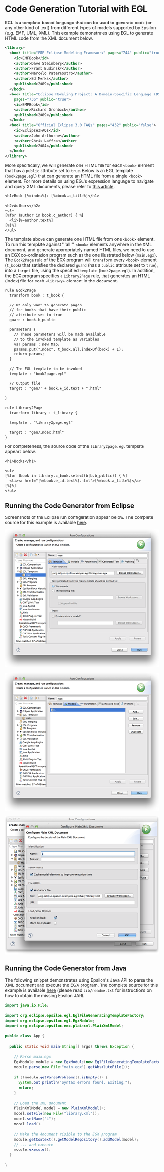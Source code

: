 # Code Generation Tutorial with EGL
EGL is a template-based language that can be used to generate code (or any other kind of text) from different types of models supported by Epsilon (e.g. EMF, UML, XML). This example demonstrates using EGL to generate HTML code from the XML document below.

```xml
<library>
  <book title="EMF Eclipse Modeling Framework" pages="744" public="true">
    <id>EMFBook</id>
    <author>Dave Steinberg</author>
    <author>Frank Budinsky</author>
    <author>Marcelo Paternostro</author>
    <author>Ed Merks</author>
    <published>2009</published>
  </book>
  <book title="Eclipse Modeling Project: A Domain-Specific Language (DSL) Toolkit" 
    pages="736" public="true">
    <id>EMPBook</id>
    <author>Richard Gronback</author>
    <published>2009</published>
  </book>
  <book title="Official Eclipse 3.0 FAQs" pages="432" public="false">
    <id>Eclipse3FAQs</id>
    <author>John Arthorne</author>
    <author>Chris Laffra</author>
    <published>2004</published>
  </book>
</library>
```
 
More specifically, we will generate one HTML file for each `<book>` element that has a `public` attribute set to `true`. Below is an EGL template (`book2page.egl`) that can generate an HTML file from a single `<book>` element. For more details on using EGL's expression language to navigate and query XML documents, please refer to [this article](plain-xml).
 
```egl
<h1>Book [%=index%]: [%=book.a_title%]</h1>

<h2>Authors</h2>
<ul>
[%for (author in book.c_author) { %]
  <li>[%=author.text%]
[%}%]
</ul>
```
 
The template above can generate one HTML file from one `<book>` element. To run this template against '''all''' `<book>` elements anywhere in the XML document, and generate appropriately-named HTML files, we need to use an EGX co-ordination program such as the one illustrated below (`main.egx`). The `Book2Page` rule of the EGX program will `transform` every `<book>` element (`t_book`) that satisfies the declared `guard` (has a `public` attribute set to `true`), into a `target` file, using the specified `template` (`book2page.egl`). In addition, the EGX program specifies a `Library2Page` rule, that generates an HTML (index) file for each `<library>` element in the document.

```egx
rule Book2Page 
  transform book : t_book {
  
  // We only want to generate pages
  // for books that have their public
  // attribute set to true
  guard : book.b_public
  
  parameters {
    // These parameters will be made available
    // to the invoked template as variables
    var params : new Map;
    params.put("index", t_book.all.indexOf(book) + 1);
    return params;
  }
  
  // The EGL template to be invoked
  template : "book2page.egl"
  
  // Output file
  target : "gen/" + book.e_id.text + ".html"
  
}

rule Library2Page 
  transform library : t_library {
  
  template : "library2page.egl"
  
  target : "gen/index.html"
}
```
 
For completeness, the source code of the `library2page.egl` template appears below.
 
```egl
<h1>Books</h1>

<ul>
[%for (book in library.c_book.select(b|b.b_public)) { %]
  <li><a href="[%=book.e_id.text%].html">[%=book.a_title%]</a>
[%}%]
</ul>
```
 
## Running the Code Generator from Eclipse
Screenshots of the Eclipse run configuration appear below. The complete source for this example is available [here](https://github.com/eclipse/epsilon/tree/main/examples/org.eclipse.epsilon.examples.egl.library).

![](run-configuration.png)

![](run-configuration-models.png)

![](run-configuration-model.png)
 
## Running the Code Generator from Java
 
The following snippet demonstrates using Epsilon's Java API to parse the XML document and execute the EGX program. The complete source for this example is available [here](https://github.com/eclipse/epsilon/tree/main/examples/org.eclipse.epsilon.examples.egl.library) (please read `lib/readme.txt` for instructions on how to obtain the missing Epsilon JAR). 

```java
import java.io.File;

import org.eclipse.epsilon.egl.EglFileGeneratingTemplateFactory;
import org.eclipse.epsilon.egl.EgxModule;
import org.eclipse.epsilon.emc.plainxml.PlainXmlModel;

public class App {
  
  public static void main(String[] args) throws Exception {
    
    // Parse main.egx
    EgxModule module = new EgxModule(new EglFileGeneratingTemplateFactory());
    module.parse(new File("main.egx").getAbsoluteFile());
    
    if (!module.getParseProblems().isEmpty()) {
      System.out.println("Syntax errors found. Exiting.");
      return;
    }
    
    // Load the XML document
    PlainXmlModel model = new PlainXmlModel();
    model.setFile(new File("library.xml"));
    model.setName("L");
    model.load();
    
    // Make the document visible to the EGX program
    module.getContext().getModelRepository().addModel(model);
    // ... and execute
    module.execute();
  }
  
}  
```
